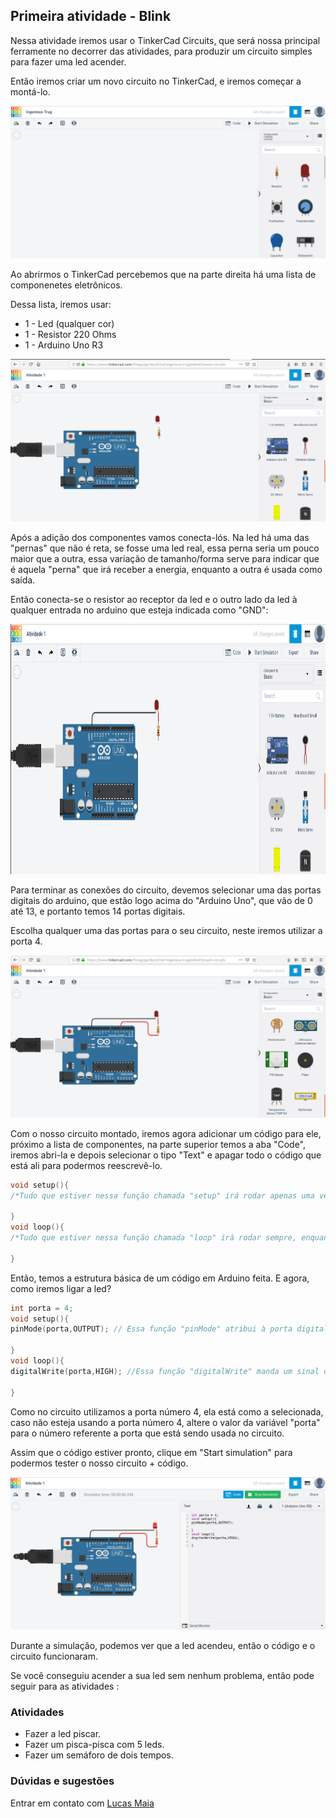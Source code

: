 ## Primeira atividade - Blink
Nessa atividade iremos usar o TinkerCad Circuits, que será nossa principal ferramente no decorrer das atividades, para produzir um circuito simples para fazer uma led acender.

Então iremos criar um novo circuito no TinkerCad, e iremos começar a montá-lo.

<img src = "../Imgs/atv1_1.png"/>

Ao abrirmos o TinkerCad percebemos que na parte direita há uma lista de componenetes eletrônicos.

Dessa lista, iremos usar:
* 1 - Led (qualquer cor)
* 1 - Resistor 220 Ohms
* 1 - Arduino Uno R3

<img src = "../Imgs/atv1_2.png"/>

Após a adição dos componentes vamos conecta-lós. Na led há uma das "pernas" que não é reta, se fosse uma led real, essa perna seria um pouco maior que a outra, essa variação de tamanho/forma serve para indicar que é aquela "perna" que irá receber a energia, enquanto a outra é usada como saída. 

Então conecta-se o resistor ao receptor da led e o outro lado da led à qualquer entrada no arduino que esteja indicada como "GND":

<img src = "../Imgs/atv1_3.png" height="400" widht ="400"/>

Para terminar as conexões do circuito, devemos selecionar uma das portas digitais do arduino, que estão logo acima do "Arduino Uno", que vão de 0 até 13, e portanto temos 14 portas digitais. 

Escolha qualquer uma das portas para o seu circuito, neste iremos utilizar a porta 4.

<img src = "../Imgs/atv1_4.png"/>

Com o nosso circuito montado, iremos agora adicionar um código para ele, próximo a lista de componentes, na parte superior temos a aba "Code", iremos abri-la e depois selecionar o tipo "Text" e apagar todo o código que está ali para podermos reescrevê-lo.
```C
void setup(){
/*Tudo que estiver nessa função chamada "setup" irá rodar apenas uma vez*/ 

}
void loop(){
/*Tudo que estiver nessa função chamada "loop" irá rodar sempre, enquanto o circuito estiver ligado*/

}
```
Então, temos a estrutura básica de um código em Arduino feita. E agora, como iremos ligar a led?
```C
int porta = 4;
void setup(){
pinMode(porta,OUTPUT); // Essa função "pinMode" atribui à porta digital selecionada a função de saída.

}
void loop(){
digitalWrite(porta,HIGH); //Essa função "digitalWrite" manda um sinal digital de 1 ou 0, para a porta selecionada.

}
```
Como no circuito utilizamos a porta número 4, ela está como a selecionada, caso não esteja usando a porta número 4, altere o valor da variável "porta" para o número referente a porta que está sendo usada no circuito.

Assim que o código estiver pronto, clique em "Start simulation" para podermos tester o nosso circuito + código.

<img src = "../Imgs/atv1_5.png"/>

Durante a simulação, podemos ver que a led acendeu, então o código e o circuito funcionaram.

Se você conseguiu acender a sua led sem nenhum problema, então pode seguir para as atividades :

### Atividades
* Fazer a led piscar.
* Fazer um pisca-pisca com 5 leds. 
* Fazer um semáforo de dois tempos.

### Dúvidas e sugestões
Entrar em contato com [Lucas Maia](https://github.com/Lucasmaia435)